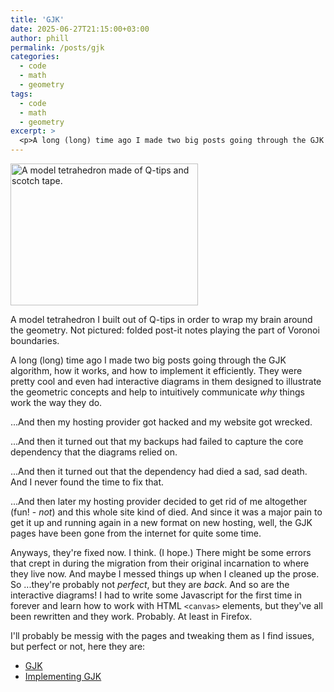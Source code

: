 ```yaml
---
title: 'GJK'
date: 2025-06-27T21:15:00+03:00
author: phill
permalink: /posts/gjk
categories:
  - code
  - math
  - geometry
tags:
  - code
  - math
  - geometry
excerpt: >
  <p>A long (long) time ago I made two big posts going through the GJK algorithm, how it works, and how to implement it efficiently. They were pretty cool and even had interactive diagrams in them designed to illustrate the geometric concepts and help to intuitively communicate <em>why</em> things work the way they do.</p>
---
```

<div class="alignright caption-box">
  <img src="/assets/img/gjk-qtips-300x227.jpg" alt="A model tetrahedron made of Q-tips and scotch tape." title="Model Tetrahedron" width="300" height="227" />

  A model tetrahedron I built out of Q-tips in order to wrap my brain around the geometry.
  Not pictured: folded post-it notes playing the part of Voronoi boundaries.
</div>

A long (long) time ago I made two big posts going through the GJK algorithm, how it works, and how to implement it efficiently. They were pretty cool and even had interactive diagrams in them designed to illustrate the geometric concepts and help to intuitively communicate _why_ things work the way they do.

...And then my hosting provider got hacked and my website got wrecked.

...And then it turned out that my backups had failed to capture the core dependency that the diagrams relied on.

...And then it turned out that the dependency had died a sad, sad death. And I never found the time to fix that.

...And then later my hosting provider decided to get rid of me altogether (fun! - _not_) and this whole site kind of died. And since it was a major pain to get it up and running again in a new format on new hosting, well, the GJK pages have been gone from the internet for quite some time.

Anyways, they're fixed now. I think. (I hope.) There might be some errors that crept in during the migration from their original incarnation to where they live now. And maybe I messed things up when I cleaned up the prose. So ...they're probably not _perfect_, but they are _back_. And so are the interactive diagrams! I had to write some Javascript for the first time in forever and learn how to work with HTML `<canvas>` elements, but they've all been rewritten and they work. Probably. At least in Firefox.

I'll probably be messig with the pages and tweaking them as I find issues, but perfect or not, here they are:

* [GJK](/gjk)
* [Implementing GJK](/gjk/implementation)